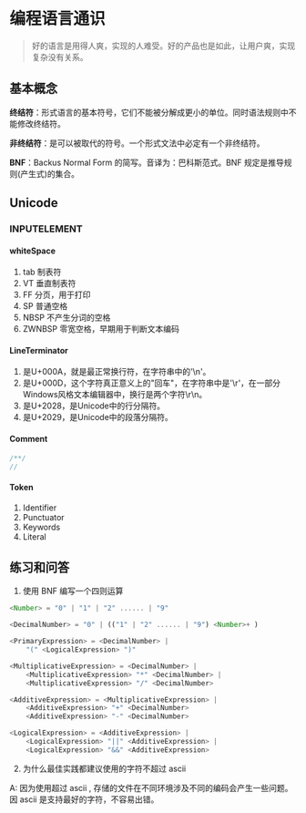 # 编程语言通识

> 好的语言是用得人爽，实现的人难受。好的产品也是如此，让用户爽，实现复杂没有关系。

## 基本概念

**终结符**：形式语言的基本符号，它们不能被分解成更小的单位。同时语法规则中不能修改终结符。

**非终结符**：是可以被取代的符号。一个形式文法中必定有一个非终结符。

**BNF**：Backus Normal Form 的简写。音译为：巴科斯范式。BNF 规定是推导规则(产生式)的集合。


## Unicode


### INPUTELEMENT

#### whiteSpace

1. tab 制表符
2. VT  垂直制表符
3. FF  分页，用于打印
4. SP 普通空格
5. NBSP 不产生分词的空格
6. ZWNBSP 零宽空格，早期用于判断文本编码

#### LineTerminator

1. <LF> 是U+000A，就是最正常换行符，在字符串中的'\n'。
2. <CR> 是U+000D，这个字符真正意义上的"回车"，在字符串中是'\r'，在一部分Windows风格文本编辑器中，换行是两个字符\r\n。
3. <LS> 是U+2028，是Unicode中的行分隔符。
4. <PS> 是U+2029，是Unicode中的段落分隔符。

#### Comment

```JavaScript
/**/
//
```

#### Token

1. Identifier
2. Punctuator
3. Keywords
4. Literal

## 练习和问答

1. 使用 BNF 编写一个四则运算

```js
<Number> = "0" | "1" | "2" ...... | "9"

<DecimalNumber> = "0" | (("1" | "2" ...... | "9") <Number>+ )

<PrimaryExpression> = <DecimalNumber> |
    "(" <LogicalExpression> ")"

<MultiplicativeExpression> = <DecimalNumber> |
    <MultiplicativeExpression> "*" <DecimalNumber> |
    <MultiplicativeExpression> "/" <DecimalNumber>

<AdditiveExpression> = <MultiplicativeExpression> |
    <AdditiveExpression> "+" <DecimalNumber>
    <AdditiveExpression> "-" <DecimalNumber>

<LogicalExpression> = <AdditiveExpression> |
    <LogicalExpression> "||" <AdditiveExpression> |
    <LogicalExpression> "&&" <AdditiveExpression>
```


2. 为什么最佳实践都建议使用的字符不超过 ascii

A: 因为使用超过 ascii , 存储的文件在不同环境涉及不同的编码会产生一些问题。因 ascii 是支持最好的字符，不容易出错。
